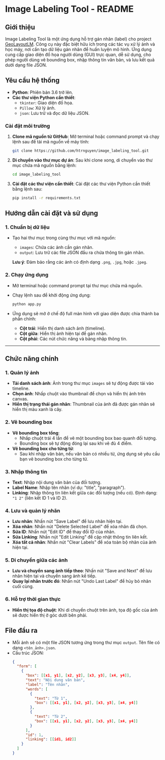 # Image Labeling Tool - README

## Giới thiệu

Image Labeling Tool là một ứng dụng hỗ trợ gán nhãn (label) cho project [GeoLayoutLM](https://github.com/AlibabaResearch/AdvancedLiterateMachinery/tree/main/DocumentUnderstanding/GeoLayoutLM). Công cụ này đặc biệt hữu ích trong các tác vụ xử lý ảnh và học máy, nơi cần tạo dữ liệu gán nhãn để huấn luyện mô hình. Ứng dụng cung cấp giao diện đồ họa người dùng (GUI) trực quan, dễ sử dụng, cho phép người dùng vẽ bounding box, nhập thông tin văn bản, và lưu kết quả dưới dạng file JSON.

## Yêu cầu hệ thống

-   **Python**: Phiên bản 3.6 trở lên.
-   **Các thư viện Python cần thiết**:
    -   `tkinter`: Giao diện đồ họa.
    -   `Pillow`: Xử lý ảnh.
    -   `json`: Lưu trữ và đọc dữ liệu JSON.

### Cài đặt môi trường

1. **Clone mã nguồn từ GitHub**:
   Mở terminal hoặc command prompt và chạy lệnh sau để tải mã nguồn về máy tính:

    ```bash
    git clone https://github.com/htrnguyen/image_labeling_tool.git
    ```

2. **Di chuyển vào thư mục dự án**:
   Sau khi clone xong, di chuyển vào thư mục chứa mã nguồn bằng lệnh:

    ```bash
    cd image_labeling_tool
    ```

3. **Cài đặt các thư viện cần thiết**:
   Cài đặt các thư viện Python cần thiết bằng lệnh sau:

    ```bash
    pip install -r requirements.txt
    ```

## Hướng dẫn cài đặt và sử dụng

### 1. Chuẩn bị dữ liệu

-   Tạo hai thư mục trong cùng thư mục với mã nguồn:

    -   `images`: Chứa các ảnh cần gán nhãn.
    -   `output`: Lưu trữ các file JSON đầu ra chứa thông tin gán nhãn.

    **Lưu ý**: Đảm bảo rằng các ảnh có định dạng `.png`, `.jpg`, hoặc `.jpeg`.

### 2. Chạy ứng dụng

-   Mở terminal hoặc command prompt tại thư mục chứa mã nguồn.
-   Chạy lệnh sau để khởi động ứng dụng:

    ```bash
    python app.py
    ```

-   Ứng dụng sẽ mở ở chế độ full màn hình với giao diện được chia thành ba phần chính:
    -   **Cột trái**: Hiển thị danh sách ảnh (timeline).
    -   **Cột giữa**: Hiển thị ảnh hiện tại để gán nhãn.
    -   **Cột phải**: Các nút chức năng và bảng nhập thông tin.

---

## Chức năng chính

### 1. Quản lý ảnh

-   **Tải danh sách ảnh**: Ảnh trong thư mục `images` sẽ tự động được tải vào timeline.
-   **Chọn ảnh**: Nhấp chuột vào thumbnail để chọn và hiển thị ảnh trên canvas.
-   **Hiển thị trạng thái gán nhãn**: Thumbnail của ảnh đã được gán nhãn sẽ hiển thị màu xanh lá cây.

### 2. Vẽ bounding box

-   **Vẽ bounding box tổng**:
    -   Nhấp chuột trái 4 lần để vẽ một bounding box bao quanh đối tượng.
    -   Bounding box sẽ tự động đóng lại sau khi vẽ đủ 4 điểm.
-   **Vẽ bounding box cho từng từ**:
    -   Sau khi nhập văn bản, nếu văn bản có nhiều từ, ứng dụng sẽ yêu cầu bạn vẽ bounding box cho từng từ.

### 3. Nhập thông tin

-   **Text**: Nhập nội dung văn bản của đối tượng.
-   **Label Name**: Nhập tên nhãn (ví dụ: "title", "paragraph").
-   **Linking**: Nhập thông tin liên kết giữa các đối tượng (nếu có). Định dạng: `"1 2"` (liên kết ID 1 và ID 2).

### 4. Lưu và quản lý nhãn

-   **Lưu nhãn**: Nhấn nút "Save Label" để lưu nhãn hiện tại.
-   **Xóa nhãn**: Nhấn nút "Delete Selected Label" để xóa nhãn đã chọn.
-   **Sửa ID**: Nhấn nút "Edit ID" để thay đổi ID của nhãn.
-   **Sửa Linking**: Nhấn nút "Edit Linking" để cập nhật thông tin liên kết.
-   **Xóa tất cả nhãn**: Nhấn nút "Clear Labels" để xóa toàn bộ nhãn của ảnh hiện tại.

### 5. Di chuyển giữa các ảnh

-   **Lưu và chuyển sang ảnh tiếp theo**: Nhấn nút "Save and Next" để lưu nhãn hiện tại và chuyển sang ảnh kế tiếp.
-   **Quay lại nhãn trước đó**: Nhấn nút "Undo Last Label" để hủy bỏ nhãn cuối cùng.

### 6. Hỗ trợ thời gian thực

-   **Hiển thị tọa độ chuột**: Khi di chuyển chuột trên ảnh, tọa độ gốc của ảnh sẽ được hiển thị ở góc dưới bên phải.

## File đầu ra

-   Mỗi ảnh sẽ có một file JSON tương ứng trong thư mục `output`. Tên file có dạng `<tên_ảnh>.json`.
-   Cấu trúc JSON:
    ```json
    {
      "form": [
        {
          "box": [[x1, y1], [x2, y2], [x3, y3], [x4, y4]],
          "text": "Nội dung văn bản",
          "label": "Tên nhãn",
          "words": [
            {
              "text": "Từ 1",
              "box": [[x1, y1], [x2, y2], [x3, y3], [x4, y4]]
            },
            {
              "text": "Từ 2",
              "box": [[x1, y1], [x2, y2], [x3, y3], [x4, y4]]
            }
          ],
          "id": 1,
          "linking": [[id1, id2]]
        }
      ]
    }
    ```
